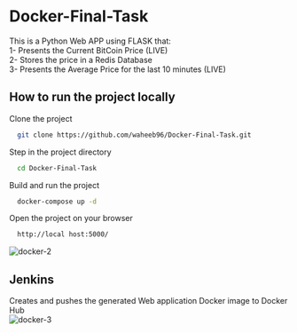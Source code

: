 
# Docker-Final-Task

This is a Python Web APP using FLASK that:  
1- Presents the Current BitCoin Price (LIVE)  
2- Stores the price in a Redis Database  
3- Presents the Average Price for the last 10 minutes (LIVE) 

## How to run the project locally

Clone the project

```bash
  git clone https://github.com/waheeb96/Docker-Final-Task.git
```

Step in the project directory

```bash
  cd Docker-Final-Task
```

Build and run the project

```bash
  docker-compose up -d
```

Open the project on your browser

```bash
  http://local host:5000/
```
![docker-2](https://user-images.githubusercontent.com/72220299/179369105-dfc8bbe8-c3a4-40d6-ae59-4e90a3b2d6c2.PNG)

## Jenkins 
Creates and pushes the generated Web application Docker image to Docker Hub  
![docker-3](https://user-images.githubusercontent.com/72220299/179369097-2f9d3510-1f43-4fc5-8dd3-2c0224672cad.PNG)


